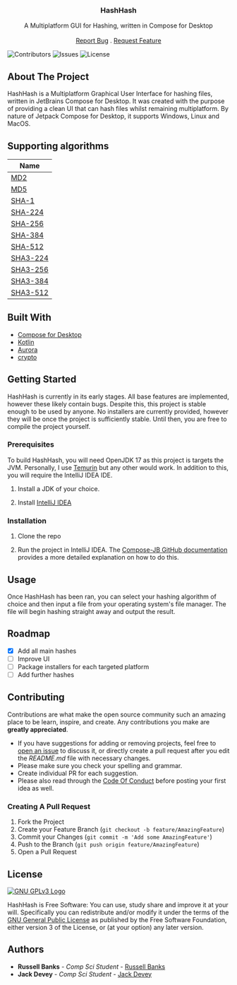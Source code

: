 <br/>
<p align="center">
  <h3 align="center">HashHash</h3>

  <p align="center">
    A Multiplatform GUI for Hashing, written in Compose for Desktop
    <br/>
    <br/>
    <a href="https://github.com/BanDev/HashHash/issues">Report Bug</a>
    .
    <a href="https://github.com/BanDev/HashHash/issues">Request Feature</a>
  </p>
</p>


![Contributors](https://img.shields.io/github/contributors/BanDev/HashHash?color=dark-green) ![Issues](https://img.shields.io/github/issues/BanDev/HashHash) ![License](https://img.shields.io/github/license/BanDev/HashHash)

## About The Project

HashHash is a Multiplatform Graphical User Interface for hashing files, written in JetBrains Compose for Desktop. It was created with the purpose of providing a clean UI that can hash files whilst remaining multiplatform. By nature of Jetpack Compose for Desktop, it supports Windows, Linux and MacOS.

## Supporting algorithms

| Name |
| --- |
| [MD2](https://en.wikipedia.org/wiki/MD2_(hash_function)) |
| [MD5](https://en.wikipedia.org/wiki/MD5) |
| [SHA-1](https://en.wikipedia.org/wiki/SHA-1) |
| [SHA-224](https://en.wikipedia.org/wiki/SHA-2) |
| [SHA-256](https://en.wikipedia.org/wiki/SHA-2) |
| [SHA-384](https://en.wikipedia.org/wiki/SHA-2) |
| [SHA-512](https://en.wikipedia.org/wiki/SHA-2) |
| [SHA3-224](https://en.wikipedia.org/wiki/SHA-3) |
| [SHA3-256](https://en.wikipedia.org/wiki/SHA-3) |
| [SHA3-384](https://en.wikipedia.org/wiki/SHA-3) |
| [SHA3-512](https://en.wikipedia.org/wiki/SHA-3) |

## Built With

* [Compose for Desktop](https://www.jetbrains.com/lp/compose-mpp/)
* [Kotlin](https://kotlinlang.org/)
* [Aurora](https://github.com/kirill-grouchnikov/aurora)
* [crypto](https://github.com/appmattus/crypto)

## Getting Started

HashHash is currently in its early stages. All base features are implemented, however these likely contain bugs. Despite this, this project is stable enough to be used by anyone. No installers are currently provided, however they will be once the project is sufficiently stable. Until then, you are free to compile the project yourself.

### Prerequisites

To build HashHash, you will need OpenJDK 17 as this project is targets the JVM. Personally, I use [Temurin](https://adoptium.net/) but any other would work. In addition to this, you will require the IntelliJ IDEA IDE.

1. Install a JDK of your choice.

2. Install [IntelliJ IDEA](https://www.jetbrains.com/idea/)

### Installation

1. Clone the repo

2. Run the project in IntelliJ IDEA. The [Compose-JB GitHub documentation](https://github.com/JetBrains/compose-jb/tree/master/tutorials/Getting_Started#running-the-project) provides a more detailed explanation on how to do this.

## Usage

Once HashHash has been ran, you can select your hashing algorithm of choice and then input a file from your operating system's file manager. The file will begin hashing straight away and output the result.

## Roadmap

- [x] Add all main hashes
- [ ] Improve UI
- [ ] Package installers for each targeted platform
- [ ] Add further hashes

## Contributing

Contributions are what make the open source community such an amazing place to be learn, inspire, and create. Any contributions you make are **greatly appreciated**.
* If you have suggestions for adding or removing projects, feel free to [open an issue](https://github.com/BanDev/HashHash/issues/new) to discuss it, or directly create a pull request after you edit the *README.md* file with necessary changes.
* Please make sure you check your spelling and grammar.
* Create individual PR for each suggestion.
* Please also read through the [Code Of Conduct](https://github.com/BanDev/HashHash/blob/main/CODE_OF_CONDUCT.md) before posting your first idea as well.

### Creating A Pull Request

1. Fork the Project
2. Create your Feature Branch (`git checkout -b feature/AmazingFeature`)
3. Commit your Changes (`git commit -m 'Add some AmazingFeature'`)
4. Push to the Branch (`git push origin feature/AmazingFeature`)
5. Open a Pull Request

## License
[![GNU GPLv3 Logo](https://www.gnu.org/graphics/gplv3-127x51.png)](http://www.gnu.org/licenses/gpl-3.0.en.html)

HashHash is Free Software: You can use, study share and improve it at your will. Specifically you can redistribute and/or modify it under the terms of the [GNU General Public License](http://www.gnu.org/licenses/gpl-3.0.en.html) as published by the Free Software Foundation, either version 3 of the License, or (at your option) any later version.

## Authors

* **Russell Banks** - *Comp Sci Student* - [Russell Banks](https://github.com/russellbanks/)
* **Jack Devey** - *Comp Sci Student* - [Jack Devey](https://github.com/jackdevey/)
